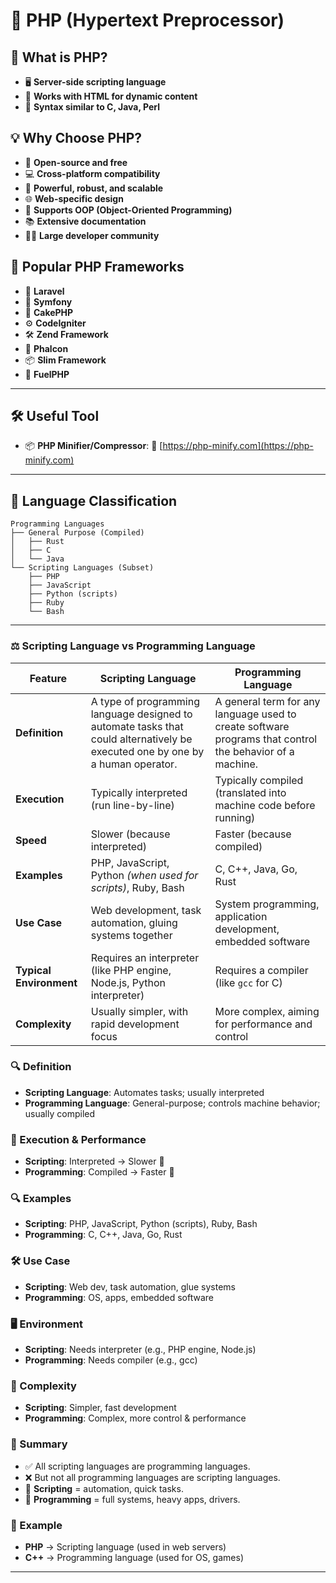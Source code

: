 
# 🔹 PHP (Hypertext Preprocessor)

## 📌 What is PHP?

* 🖥️ **Server-side scripting language**
* 📄 **Works with HTML for dynamic content**
* 🧠 **Syntax similar to C, Java, Perl**

## 💡 Why Choose PHP?

* 💸 **Open-source and free**
* 💻 **Cross-platform compatibility**
* 💪 **Powerful, robust, and scalable**
* 🌐 **Web-specific design**
* 🔄 **Supports OOP (Object-Oriented Programming)**
* 📚 **Extensive documentation**
* 👨‍💻 **Large developer community**

## 🧰 Popular PHP Frameworks

* 🚀 **Laravel**
* 🧱 **Symfony**
* 🍰 **CakePHP**
* ⚙️ **CodeIgniter**
* 🛠️ **Zend Framework**
* 🐘 **Phalcon**
* 📦 **Slim Framework**
* 🔌 **FuelPHP**

---

## 🛠️ Useful Tool

* 📦 **PHP Minifier/Compressor**:
  🔗 [https://php-minify.com](https://php-minify.com)

---

## 🧠 Language Classification

```plaintext
Programming Languages
├── General Purpose (Compiled)
│   ├── Rust
│   ├── C
│   └── Java
└── Scripting Languages (Subset)
    ├── PHP
    ├── JavaScript
    ├── Python (scripts)
    ├── Ruby
    └── Bash
```

---


### ⚖️ Scripting Language vs Programming Language

| Feature                 | Scripting Language                                                                                                             | Programming Language                                                                                      |
| ----------------------- | ------------------------------------------------------------------------------------------------------------------------------ | -------------------------------------------------------------------------------------------------------- |
| **Definition**          | A type of programming language designed to automate tasks that could alternatively be executed one by one by a human operator. | A general term for any language used to create software programs that control the behavior of a machine. |
| **Execution**           | Typically interpreted (run line-by-line)                                                                                       | Typically compiled (translated into machine code before running)                                         |
| **Speed**               | Slower (because interpreted)                                                                                                   | Faster (because compiled)                                                                                |
| **Examples**            | PHP, JavaScript, Python *(when used for scripts)*, Ruby, Bash                                                                  | C, C++, Java, Go, Rust                                                                                   |
| **Use Case**            | Web development, task automation, gluing systems together                                                                      | System programming, application development, embedded software                                           |
| **Typical Environment** | Requires an interpreter (like PHP engine, Node.js, Python interpreter)                                                         | Requires a compiler (like `gcc` for C)                                                                   |
| **Complexity**          | Usually simpler, with rapid development focus                                                                                  | More complex, aiming for performance and control                                                         |

### 🔍 Definition

* **Scripting Language**: Automates tasks; usually interpreted
* **Programming Language**: General-purpose; controls machine behavior; usually compiled

### 🏃 Execution & Performance

* **Scripting**: Interpreted → Slower 🐢
* **Programming**: Compiled → Faster 🚀

### 🔍 Examples

* **Scripting**: PHP, JavaScript, Python (scripts), Ruby, Bash
* **Programming**: C, C++, Java, Go, Rust

### 🛠️ Use Case

* **Scripting**: Web dev, task automation, glue systems
* **Programming**: OS, apps, embedded software

### 🖥️ Environment

* **Scripting**: Needs interpreter (e.g., PHP engine, Node.js)
* **Programming**: Needs compiler (e.g., gcc)

### 🔧 Complexity

* **Scripting**: Simpler, fast development
* **Programming**: Complex, more control & performance

### 💬 Summary

* ✅ All scripting languages are programming languages.
* ❌ But not all programming languages are scripting languages.
* 🔄 **Scripting** = automation, quick tasks.
* 🧱 **Programming** = full systems, heavy apps, drivers.

### 📌 Example

* **PHP** → Scripting language (used in web servers)
* **C++** → Programming language (used for OS, games)

---

